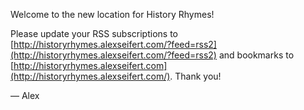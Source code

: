 Welcome to the new location for History Rhymes!

Please update your RSS subscriptions to [http://historyrhymes.alexseifert.com/?feed=rss2](http://historyrhymes.alexseifert.com/?feed=rss2) and bookmarks to [http://historyrhymes.alexseifert.com](http://historyrhymes.alexseifert.com/). Thank you!

— Alex